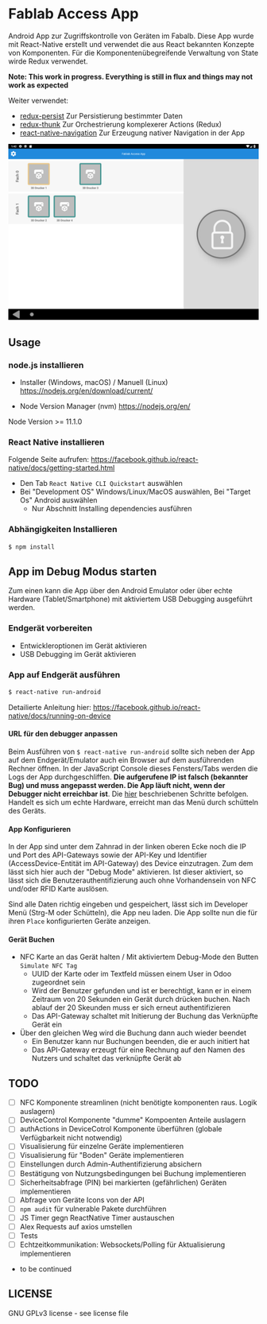 # Fablab Access App
Android App zur Zugriffskontrolle von Geräten im Fabalb. Diese App wurde mit React-Native erstellt und verwendet die aus
React bekannten Konzepte von Komponenten. Für die Komponentenübegreifende Verwaltung von State wirde Redux verwendet.

**Note: This work in progress. Everything is still in flux and things may not work as expected**

Weiter verwendet:
* [redux-persist](https://github.com/rt2zz/redux-persist) Zur Persistierung bestimmter Daten
* [redux-thunk](https://github.com/reduxjs/redux-thunk) Zur Orchestrierung komplexerer Actions (Redux)
* [react-native-navigation](https://github.com/wix/react-native-navigation) Zur Erzeugung nativer Navigation in der App

![App Screenshot](/AppScreenshot1.png?raw=true "App Screenshot")

## Usage

### node.js installieren
* Installer (Windows, macOS) / Manuell (Linux)
https://nodejs.org/en/download/current/

* Node Version Manager (nvm)
https://nodejs.org/en/

Node Version >= 11.1.0

### React Native installieren

Folgende Seite aufrufen: https://facebook.github.io/react-native/docs/getting-started.html
* Den Tab `React Native CLI Quickstart` auswählen
* Bei "Development OS" Windows/Linux/MacOS auswählen, Bei "Target Os" Android auswählen
  * Nur Abschnitt Installing dependencies ausführen 
  
### Abhängigkeiten Installieren

```bash
$ npm install
```

## App im Debug Modus starten
Zum einen kann die App über den Android Emulator oder über echte Hardware (Tablet/Smartphone) mit aktiviertem USB 
Debugging ausgeführt werden.

### Endgerät vorbereiten
* Entwickleroptionen im Gerät aktivieren
* USB Debugging im Gerät aktivieren

### App auf Endgerät ausführen
```bash
$ react-native run-android
```

Detailierte Anleitung hier: https://facebook.github.io/react-native/docs/running-on-device

#### URL für den debugger anpassen
Beim Ausführen von `$ react-native run-android` sollte sich neben der App auf dem Endgerät/Emulator auch ein Browser auf 
dem ausführenden Rechner öffnen. In der JavaScript Console dieses Fensters/Tabs werden die Logs der App durchgeschliffen. 
**Die aufgerufene IP ist falsch (bekannter Bug) und muss angepasst werden. Die App läuft nicht, wenn der Debugger nicht
erreichbar ist**. 
Die [hier](https://github.com/facebook/react-native/issues/17910#issuecomment-418096271) beschriebenen Schritte befolgen.
Handelt es sich um echte Hardware, erreicht man das Menü durch schütteln des Geräts.

#### App Konfigurieren
In der App sind unter dem Zahnrad in der linken oberen Ecke noch die IP und Port des API-Gateways sowie der API-Key und
Identifier (AccessDevice-Entität im API-Gateway) des Device einzutragen. Zum dem lässt sich hier auch der "Debug Mode"
aktivieren. Ist dieser aktiviert, so lässt sich die Benutzerauthentifizierung auch ohne Vorhandensein von NFC und/oder
RFID Karte auslösen.

Sind alle Daten richtig eingeben und gespeichert, lässt sich im Developer Menü (Strg-M oder Schütteln), die App neu laden.
Die App sollte nun die für ihren `Place` konfigurierten Geräte anzeigen.

#### Gerät Buchen
* NFC Karte an das Gerät halten / Mit aktiviertem Debug-Mode den Butten `Simulate NFC Tag`
  * UUID der Karte oder im Textfeld müssen einem User in Odoo zugeordnet sein
  * Wird der Benutzer gefunden und ist er berechtigt, kann er in einem Zeitraum von 20 Sekunden ein Gerät durch drücken 
    buchen. Nach ablauf der 20 Skeunden muss er sich erneut authentifizieren
  * Das API-Gateway schaltet mit Initierung der Buchung das Verknüpfte Gerät ein
* Über den gleichen Weg wird die Buchung dann auch wieder beendet
  * Ein Benutzer kann nur Buchungen beenden, die er auch initiert hat
  * Das API-Gateway erzeugt für eine Rechnung auf den Namen des Nutzers und schaltet das verknüpfte Gerät ab

## TODO
- [ ] NFC Komponente streamlinen (nicht benötigte komponenten raus. Logik auslagern)
- [ ] DeviceControl Komponente "dumme" Kompoenten Anteile auslagern
- [ ] authActions in DeviceCotrol Komponente überführen (globale Verfügbarkeit nicht notwendig)
- [ ] Visualisierung für einzelne Geräte implementieren
- [ ] Visualisierung für "Boden" Geräte implementieren
- [ ] Einstellungen durch Admin-Authentifizierung absichern
- [ ] Bestätigung von Nutzungsbedingungen bei Buchung implementieren
- [ ] Sicherheitsabfrage (PIN) bei markierten (gefährlichen) Geräten implementieren
- [ ] Abfrage von Geräte Icons von der API
- [ ] `npm audit` für vulnerable Pakete durchführen
- [ ] JS Timer gegn ReactNative Timer austauschen
- [ ] Alex Requests auf axios umstellen
- [ ] Tests
- [ ] Echtzeitkommunikation:  Websockets/Polling für Aktualisierung implementieren
- to be continued

## LICENSE
GNU GPLv3 license - see license file
